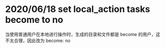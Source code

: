 # 2020/06/18 set local_action tasks become to no

当使用普通用户在本地进行操作时，生成的目录和文件都是 become 的用户，这不太合理，因此改为 become: no
